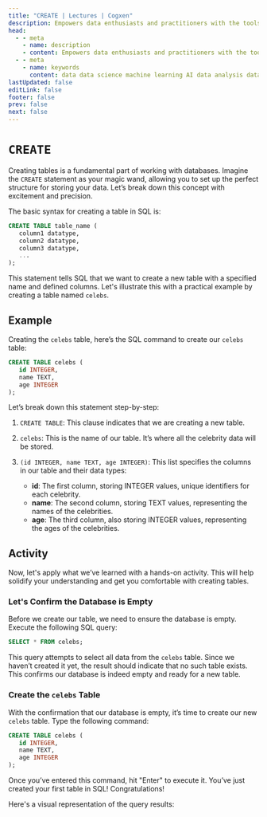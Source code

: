 ```yaml
---
title: "CREATE | Lectures | Cogxen"
description: Empowers data enthusiasts and practitioners with the tools and knowledge to unlock the potential of data.
head:
  - - meta
    - name: description
    - content: Empowers data enthusiasts and practitioners with the tools and knowledge to unlock the potential of data.
  - - meta
    - name: keywords
      content: data data science machine learning AI data analysis data-driven data enthusiasts data practitioners
lastUpdated: false
editLink: false
footer: false
prev: false
next: false
---
```


# `CREATE`

Creating tables is a fundamental part of working with databases. Imagine the `CREATE` statement as your magic wand, allowing you to set up the perfect structure for storing your data. Let’s break down this concept with excitement and precision.

The basic syntax for creating a table in SQL is:

```sql
CREATE TABLE table_name (
   column1 datatype,
   column2 datatype,
   column3 datatype,
   ...
);
```

This statement tells SQL that we want to create a new table with a specified name and defined columns. Let's illustrate this with a practical example by creating a table named `celebs`.

## Example

Creating the `celebs` table, here’s the SQL command to create our `celebs` table:

```sql
CREATE TABLE celebs (
   id INTEGER,
   name TEXT,
   age INTEGER
);
```

Let’s break down this statement step-by-step:

1. `CREATE TABLE`: This clause indicates that we are creating a new table.
2. `celebs`: This is the name of our table. It’s where all the celebrity data will be stored.
3. `(id INTEGER, name TEXT, age INTEGER)`: This list specifies the columns in our table and their data types:

   - **id**: The first column, storing INTEGER values, unique identifiers for each celebrity.
   - **name**: The second column, storing TEXT values, representing the names of the celebrities.
   - **age**: The third column, also storing INTEGER values, representing the ages of the celebrities.

## Activity

Now, let's apply what we’ve learned with a hands-on activity. This will help solidify your understanding and get you comfortable with creating tables.

### Let's Confirm the Database is Empty

Before we create our table, we need to ensure the database is empty. Execute the following SQL query:

```sql
SELECT * FROM celebs;
```

This query attempts to select all data from the `celebs` table. Since we haven’t created it yet, the result should indicate that no such table exists. This confirms our database is indeed empty and ready for a new table.

### Create the `celebs` Table

With the confirmation that our database is empty, it’s time to create our new `celebs` table. Type the following command:

```sql
CREATE TABLE celebs (
   id INTEGER,
   name TEXT,
   age INTEGER
);
```

Once you’ve entered this command, hit "Enter" to execute it. You’ve just created your first table in SQL! Congratulations!

Here's a visual representation of the query results:

<ImageCard
img_url="https://i.imgur.com/DUdpa5J.png"
caption="Query Results"
copyright_owner="codecademy.com"
:bordered="true"
/>
